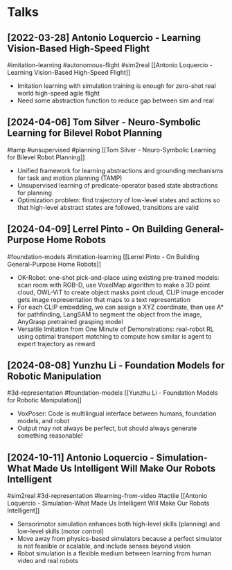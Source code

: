 # Talks

## [2022-03-28] Antonio Loquercio - Learning Vision-Based High-Speed Flight

#imitation-learning
#autonomous-flight
#sim2real
[[Antonio Loquercio - Learning Vision-Based High-Speed Flight]]
- Imitation learning with simulation training is enough for zero-shot real world high-speed agile flight
- Need some abstraction function to reduce gap between sim and real

## [2024-04-06] Tom Silver - Neuro-Symbolic Learning for Bilevel Robot Planning

#tamp
#unsupervised
#planning
[[Tom Silver - Neuro-Symbolic Learning for Bilevel Robot Planning]]
- Unified framework for learning abstractions and grounding mechanisms for task and motion planning (TAMP)
- Unsupervised learning of predicate-operator based state abstractions for planning
- Optimization problem: find trajectory of low-level states and actions so that high-level abstract states are followed, transitions are valid

## [2024-04-09] Lerrel Pinto - On Building General-Purpose Home Robots

#foundation-models
#imitation-learning
[[Lerrel Pinto - On Building General-Purpose Home Robots]]
- OK-Robot: one-shot pick-and-place using existing pre-trained models: scan room with RGB-D, use VoxelMap algorithm to make a 3D point cloud, OWL-ViT to create object masks point cloud, CLIP image encoder gets image representation that maps to a text representation
- For each CLIP embedding, we can assign a XYZ coordinate, then use A* for pathfinding, LangSAM to segment the object from the image, AnyGrasp pretrained grasping model
- Versatile Imitation from One Minute of Demonstrations: real-robot RL using optimal transport matching to compute how similar is agent to expert trajectory as reward

## [2024-08-08] Yunzhu Li - Foundation Models for Robotic Manipulation

#3d-representation
#foundation-models
[[Yunzhu Li - Foundation Models for Robotic Manipulation]]
- VoxPoser: Code is multilingual interface between humans, foundation models, and robot
- Output may not always be perfect, but should always generate something reasonable!

## [2024-10-11] Antonio Loquercio - Simulation-What Made Us Intelligent Will Make Our Robots Intelligent

#sim2real
#3d-representation
#learning-from-video
#tactile
[[Antonio Loquercio - Simulation-What Made Us Intelligent Will Make Our Robots Intelligent]]
- Sensorimotor simulation enhances both high-level skills (planning) and low-level skills (motor control)
- Move away from physics-based simulators because a perfect simulator is not feasible or scalable, and include senses beyond vision
- Robot simulation is a flexible medium between learning from human video and real robots
